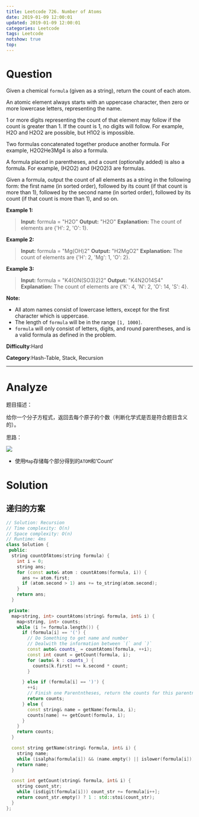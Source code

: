 ```yaml
---
title: Leetcode 726. Number of Atoms
date: 2019-01-09 12:00:01
updated: 2019-01-09 12:00:01
categories: Leetcode
tags: Leetcode
notshow: true
top:
---
```


# Question

Given a chemical  `formula`  (given as a string), return the count of each atom.

An atomic element always starts with an uppercase character, then zero or more lowercase letters, representing the name.

1 or more digits representing the count of that element may follow if the count is greater than 1. If the count is 1, no digits will follow. For example, H2O and H2O2 are possible, but H1O2 is impossible.

Two formulas concatenated together produce another formula. For example, H2O2He3Mg4 is also a formula.

A formula placed in parentheses, and a count (optionally added) is also a formula. For example, (H2O2) and (H2O2)3 are formulas.

Given a formula, output the count of all elements as a string in the following form: the first name (in sorted order), followed by its count (if that count is more than 1), followed by the second name (in sorted order), followed by its count (if that count is more than 1), and so on.

**Example 1:**  

> **Input:** 
> formula = "H2O"
> **Output:** "H2O"
> **Explanation:** 
> The count of elements are {'H': 2, 'O': 1}.

**Example 2:**  

> **Input:** 
> formula = "Mg(OH)2"
> **Output:** "H2MgO2"
> **Explanation:** 
> The count of elements are {'H': 2, 'Mg': 1, 'O': 2}.

**Example 3:**  

> **Input:** 
> formula = "K4(ON(SO3)2)2"
> **Output:** "K4N2O14S4"
> **Explanation:** 
> The count of elements are {'K': 4, 'N': 2, 'O': 14, 'S': 4}.

**Note:**

- All atom names consist of lowercase letters, except for the first character which is uppercase.
- The length of  `formula`  will be in the range  `[1, 1000]`.
- `formula`  will only consist of letters, digits, and round parentheses, and is a valid formula as defined in the problem.

**Difficulty**:Hard

**Category**:Hash-Table, Stack, Recursion

<!-- more -->

------------

# Analyze

题目描述：

给你一个分子方程式，返回去每个原子的个数（判断化学式是否是符合题目含义的）。 

思路：

![](/images/in-post/2019-01-09-Leetcode-726-Number-of-Atoms/2019-01-09-12-05-43.png)

- 使用`Map`存储每个部分得到的`ATOM`和‘Count’

# Solution

## 递归的方案

```cpp
// Solution: Recursion
// Time complexity: O(n)
// Space complexity: O(n)
// Runtime: 4ms
class Solution {
 public:
  string countOfAtoms(string formula) {
    int i = 0;
    string ans;
    for (const auto& atom : countAtoms(formula, i)) {
      ans += atom.first;
      if (atom.second > 1) ans += to_string(atom.second);
    }
    return ans;
  }

 private:
  map<string, int> countAtoms(string& formula, int& i) {
    map<string, int> counts;
    while (i != formula.length()) {
      if (formula[i] == '(') {
        // Do Something to get name and number
        // Dealwith the information between `(` and `)`
        const auto& counts_ = countAtoms(formula, ++i);
        const int count = getCount(formula, i);
        for (auto& k : counts_) {
          counts[k.first] += k.second * count;
        }

      } else if (formula[i] == ')') {
        ++i;
        // Finish one Parentntheses, return the counts for this parentntheses
        return counts;
      } else {
        const string& name = getName(formula, i);
        counts[name] += getCount(formula, i);
      }
    }
    return counts;
  }

  const string getName(string& formula, int& i) {
    string name;
    while (isalpha(formula[i]) && (name.empty() || islower(formula[i]))) name += formula[i++];
    return name;
  }

  const int getCount(string& formula, int& i) {
    string count_str;
    while (isdigit(formula[i])) count_str += formula[i++];
    return count_str.empty() ? 1 : std::stoi(count_str);
  }
};
```

